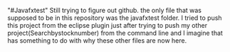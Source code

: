 "#Javafxtest" 
Still trying to figure out github.
the only file that was supposed to be in this repository was the javafxtest folder.
I tried to push this project from the eclipse plugin just after trying to push my other project(Searchbystocknumber) from the command line and I imagine that has something to do with why these other files are now here.
